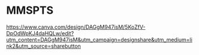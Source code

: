 # MMSPTS
https://www.canva.com/design/DAGgM947isM/5KoZfV-DpOdWpKJ4daHQLw/edit?utm_content=DAGgM947isM&utm_campaign=designshare&utm_medium=link2&utm_source=sharebutton
